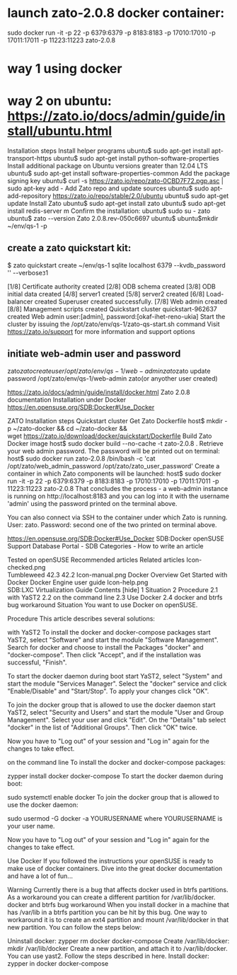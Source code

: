 # launch zato-2.0.8 docker container:
sudo docker run -it -p 22 -p 6379:6379 -p 8183:8183 -p 17010:17010 -p 17011:17011 -p 11223:11223 zato-2.0.8

# way 1 using docker

# way 2 on ubuntu:  https://zato.io/docs/admin/guide/install/ubuntu.html
Installation steps
Install helper programs
ubuntu$ sudo apt-get install apt-transport-https
ubuntu$ sudo apt-get install python-software-properties
Install additional package on Ubuntu versions greater than 12.04 LTS
ubuntu$ sudo apt-get install software-properties-common
Add the package signing key
ubuntu$ curl -s https://zato.io/repo/zato-0CBD7F72.pgp.asc | sudo apt-key add -
Add Zato repo and update sources
ubuntu$ sudo apt-add-repository https://zato.io/repo/stable/2.0/ubuntu
ubuntu$ sudo apt-get update
Install Zato
ubuntu$ sudo apt-get install zato
ubuntu$ sudo apt-get install redis-server m 
Confirm the installation:
ubuntu$ sudo su - zato
ubuntu$ zato --version
Zato 2.0.8.rev-050c6697
ubuntu$
ubuntu$mkdir ~/env/qs-1 -p

## create a zato quickstart kit:
$ zato quickstart create ~/env/qs-1 sqlite localhost 6379 --kvdb_password '' --verbose`3`1

[1/8] Certificate authority created
[2/8] ODB schema created
[3/8] ODB initial data created
[4/8] server1 created
[5/8] server2 created
[6/8] Load-balancer created
Superuser created successfully.
[7/8] Web admin created
[8/8] Management scripts created
Quickstart cluster quickstart-962637 created
Web admin user:[admin], password:[okaf-ihet-reno-ukia]
Start the cluster by issuing the /opt/zato/env/qs-1/zato-qs-start.sh command
Visit https://zato.io/support for more information and support options

## initiate web-admin user and password
zato$zato create user /opt/zato/env/qs-1/web-admin
zato$zato update password /opt/zato/env/qs-1/web-admin zato(or anyother user created)


https://zato.io/docs/admin/guide/install/docker.html
Zato 2.0.8 documentation   Installation under Docker
https://en.opensuse.org/SDB:Docker#Use_Docker


ZATO  Installation steps
Quickstart cluster
Get Zato Dockerfile
host$ mkdir -p ~/zato-docker && cd ~/zato-docker && \
        wget https://zato.io/download/docker/quickstart/Dockerfile
Build Zato Docker image
host$ sudo docker build --no-cache -t zato-2.0.8 .
Retrieve your web admin password. The password will be printed out on terminal:
host$ sudo docker run zato-2.0.8 /bin/bash -c 'cat /opt/zato/web_admin_password /opt/zato/zato_user_password'
Create a container in which Zato components will be launched:
host$ sudo docker run -it -p 22 -p 6379:6379 -p 8183:8183 -p 17010:17010 -p 17011:17011 -p 11223:11223 zato-2.0.8
That concludes the process - a web-admin instance is running on http://localhost:8183 and you can log into it with the username 'admin' using the password printed on the terminal above.

You can also connect via SSH to the container under which Zato is running. User: zato. Password: second one of the two printed on terminal above.



https://en.opensuse.org/SDB:Docker#Use_Docker
SDB:Docker
openSUSE Support Database
Portal - SDB Categories - How to write an article

Tested on openSUSE	Recommended articles	Related articles
Icon-checked.png	
Tumbleweed
42.3
42.2
Icon-manual.png	
Docker Overview
Get Started with Docker
Docker Engine user guide
Icon-help.png	
SDB:LXC
Virtualization Guide
Contents [hide] 
1 Situation
2 Procedure
2.1 with YaST2
2.2 on the command line
2.3 Use Docker
2.4 docker and btrfs bug workaround
Situation
You want to use Docker on openSUSE.

Procedure
This article describes several solutions:

with YaST2
To install the docker and docker-compose packages start YaST2, select "Software" and start the module "Software Management". Search for docker and choose to install the Packages "docker" and "docker-compose". Then click "Accept", and if the installation was successful, "Finish".

To start the docker daemon during boot start YaST2, select "System" and start the module "Services Manager". Select the "docker" service and click "Enable/Disable" and "Start/Stop". To apply your changes click "OK".

To join the docker group that is allowed to use the docker daemon start YaST2, select "Security and Users" and start the module "User and Group Management". Select your user and click "Edit". On the "Details" tab select "docker" in the list of "Additional Groups". Then click "OK" twice.

Now you have to "Log out" of your session and "Log in" again for the changes to take effect.

on the command line
To install the docker and docker-compose packages:

zypper install docker docker-compose
To start the docker daemon during boot:

sudo systemctl enable docker
To join the docker group that is allowed to use the docker daemon:

sudo usermod -G docker -a YOURUSERNAME
where YOURUSERNAME is your user name.

Now you have to "Log out" of your session and "Log in" again for the changes to take effect.

Use Docker
If you followed the instructions your openSUSE is ready to make use of docker containers. Dive into the great docker documentation and have a lot of fun...

Warning Currently there is a bug that affects docker used in btrfs partitions. As a workaround you can create a different partition for /var/lib/docker.
docker and btrfs bug workaround
When you install docker in a machine that has /var/lib in a btrfs partition you can be hit by this bug. One way to workaround it is to create an ext4 partition and mount /var/lib/docker in that new partition. You can follow the steps below:

Uninstall docker:
zypper rm docker docker-compose
Create /var/lib/docker:
mkdir /var/lib/docker
Create a new partition, and attach it to /var/lib/docker. You can use yast2. Follow the steps described in here.
Install docker:
zypper in docker docker-compose 
